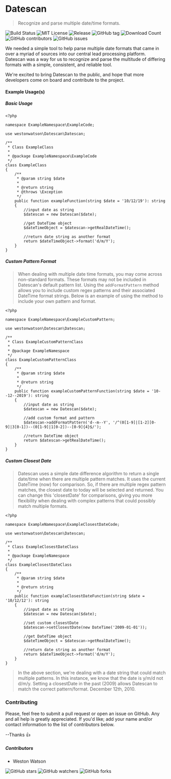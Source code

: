 # Datescan 
> Recognize and parse multiple date/time formats.

![Build Status](https://travis-ci.org/westonwatson/datescan.svg?branch=master)
![MIT License](https://img.shields.io/github/license/westonwatson/datescan.svg)
![Release](https://img.shields.io/github/release/westonwatson/datescan.svg)
![GitHub tag](https://img.shields.io/github/tag/westonwatson/datescan.svg)
![Download Count](https://img.shields.io/github/downloads/westonwatson/datescan/total.svg)
![GitHub contributors](https://img.shields.io/github/contributors/westonwatson/datescan.svg)
![GitHub issues](https://img.shields.io/github/issues/westonwatson/datescan.svg)

We needed a simple tool to help parse multiple date formats that came in over a myriad of sources into our central lead processing platform. Datescan was a way for us to recognize and parse the multitude of differing formats with a simple, consistent, and reliable tool.

We're excited to bring Datescan to the public, and hope that more developers come on board and contribute to the project.


#### Example Usage(s)
##### Basic Usage
```
<?php

namespace ExampleNamespace\ExampleCode;

use westonwatson\Datescan\Datescan;

/**
 * Class ExampleClass
 *
 * @package ExampleNamespace\ExampleCode
 */
class ExampleClass
{
    /**
     * @param string $date
     *
     * @return string
     * @throws \Exception
     */
    public function exampleFunction(string $date = '10/12/19'): string
    {
        //input date as string
        $datescan = new Datescan($date);

        //get DateTime object
        $dateTimeObject = $datescan->getRealDateTime();

        //return date string as another format
        return $dateTimeObject->format('d/m/Y');
    }
}
```

##### Custom Pattern Format
> When dealing with multiple date time formats, you may come across non-standard formats. These formats may not be included in Datescan's default pattern list. Using the `addFormatPattern` method allows you to include custom regex patterns and their associated DateTime format strings. Below is an example of using the method to include your own pattern and format.
```
<?php

namespace ExampleNamespace\ExampleCustomPattern;

use westonwatson\Datescan\Datescan;

/**
 * Class ExampleCustomPatternClass
 *
 * @package ExampleNamespace
 */
class ExampleCustomPatternClass
{
    /**
     * @param string $date
     *
     * @return string
     */
    public function exampleCustomPatternFunction(string $date = '10--12--2019'): string
    {
        //input date as string
        $datescan = new Datescan($date);

        //add custom format and pattern
        $datescan->addFormatPattern('d--m--Y', '/^(0[1-9]|[1-2][0-9]|3[0-1])--(0[1-9]|1[0-2])--[0-9]{4}$/');

        //return DateTime object
        return $datescan->getRealDateTime();
    }
}       
```

##### Custom Closest Date
> Datescan uses a simple date difference algorithm to return a single date/time when there are multiple pattern matches. It uses the current DateTime (now) for comparison. So, if there are multiple regex pattern matches, the closest date to today will be selected and returned. You can change this 'closestDate' for comparisons, giving you more flexibility when dealing with complex patterns that could possibly match multiple formats.

```
<?php

namespace ExampleNamespace\ExampleClosestDateCode;

use westonwatson\Datescan\Datescan;

/**
 * Class ExampleClosestDateClass
 *
 * @package ExampleNamespace
 */
class ExampleClosestDateClass
{
    /**
     * @param string $date
     *
     * @return string
     */
    public function exampleClosestDateFunction(string $date = '10/12/12'): string
    {
        //input date as string
        $datescan = new Datescan($date);

        //set custom closestDate
        $datescan->setClosestDate(new DateTime('2009-01-01'));

        //get DateTime object
        $dateTimeObject = $datescan->getRealDateTime();

        //return date string as another format
        return $dateTimeObject->format('d/m/Y');
    }
}
```

> In the above section, we're dealing with a date string that could match multiple patterns. In this instance, we know that the date is y/m/d not d/m/y. Setting a closestDate in the past (2009) allows Datescan to match the correct pattern/format. December 12th, 2010.

### Contributing

Please, feel free to submit a pull request or open an issue on GitHub. Any and all help is greatly appreciated. If you'd like; add your name and/or contact information to the list of contributors below. 

--Thanks 👍 

##### Contributors 
 * Weston Watson 

![GitHub stars](https://img.shields.io/github/stars/westonwatson/datescan.svg?style=social&label=Star)
![GitHub watchers](https://img.shields.io/github/watchers/westonwatson/datescan.svg?style=social&label=Watch)
![GitHub forks](https://img.shields.io/github/forks/westonwatson/datescan.svg?style=social&label=Fork)
